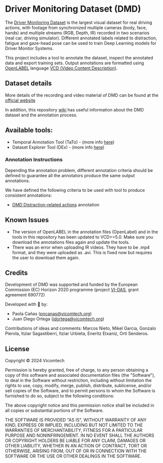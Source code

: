 # Driver Monitoring Dataset (DMD)
The [Driver Monitoring Dataset](http://dmd.vicomtech.org/) is the largest visual dataset for real driving actions, with footage from synchronized multiple cameras (body, face, hands) and multiple streams (RGB, Depth, IR) recorded in two scenarios (real car, driving simulator). Different annotated labels related to distraction, fatigue and gaze-head pose can be used to train Deep Learning models for Driver Monitor Systems.

This project includes a tool to annotate the dataset, inspect the annotated data and export training sets. Output annotations are formatted using [OpenLABEL](https://www.asam.net/standards/detail/openlabel/) language [VCD (Video Content Description)](https://vcd.vicomtech.org/).

## Dataset details
More details of the recording and video material of DMD can be found at the [official website](http://dmd.vicomtech.org/)

In addition, this repository [wiki](https://github.com/Vicomtech/DMD-Driver-Monitoring-Dataset/wiki) has useful information about the DMD dataset and the annotation process.

## Available tools:
- Temporal Annotation Tool (TaTo) - (more info [here](annotation-tool/README.md)) 
- Dataset Explorer Tool (DEx) - (more info [here](exploreMaterial-tool/README.md))
### Annotation Instructions
Depending the annotation problem, different annotation criteria should be defined to guarantee all the annotators produce the same output annotations.  

We have defined the following criteria to be used with tool to produce consistent annotations:

- [DMD Distraction-related actions](https://github.com/Vicomtech/DMD-Driver-Monitoring-Dataset/wiki/DMD-distraction-related-action-annotation-criteria) annotation

## Known Issues
- The version of OpenLABEL in the annotation files (OpenLabel) and in the tools in this repository has been updated to VCD>=5.0. Make sure you download the annotations files again and update the tools. 
- There was an error when uploading IR videos. They have to be .mp4 format, and they were uploaded as .avi. This is fixed now but requires the user to download them again. 

## Credits
Development of DMD was supported and funded by the European Commission (EC) Horizon 2020 programme (project [VI-DAS](http://www.vi-das.eu/), grant agreement 690772) 

Developed with :blue_heart: by:

* Paola Cañas (pncanas@vicomtech.org)
* Juan Diego Ortega (jdortega@vicomtech.org)

Contributions of ideas and comments: Marcos Nieto, Mikel Garcia, Gonzalo Pierola, Itziar Sagastiberri, Itziar Urbieta, Eneritz Etxaniz, Orti Senderos. 

## License 
Copyright :copyright: 2024 Vicomtech

Permission is hereby granted, free of charge, to any person obtaining a copy of this software and associated documentation files (the "Software"), to deal in the Software without restriction, including without limitation the rights to use, copy, modify, merge, publish, distribute, sublicense, and/or sell copies of the Software, and to permit persons to whom the Software is furnished to do so, subject to the following conditions:

The above copyright notice and this permission notice shall be included in all copies or substantial portions of the Software.

THE SOFTWARE IS PROVIDED "AS IS", WITHOUT WARRANTY OF ANY KIND, EXPRESS OR IMPLIED, INCLUDING BUT NOT LIMITED TO THE WARRANTIES OF MERCHANTABILITY, FITNESS FOR A PARTICULAR PURPOSE AND NONINFRINGEMENT. IN NO EVENT SHALL THE AUTHORS OR COPYRIGHT HOLDERS BE LIABLE FOR ANY CLAIM, DAMAGES OR OTHER LIABILITY, WHETHER IN AN ACTION OF CONTRACT, TORT OR OTHERWISE, ARISING FROM, OUT OF OR IN CONNECTION WITH THE SOFTWARE OR THE USE OR OTHER DEALINGS IN THE SOFTWARE.
